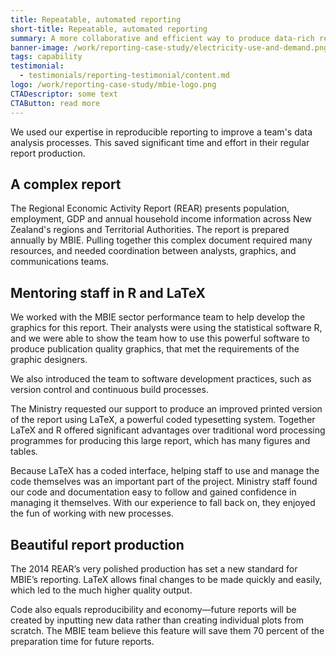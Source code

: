 ```yaml
---
title: Repeatable, automated reporting
short-title: Repeatable, automated reporting
summary: A more collaborative and efficient way to produce data-rich reports
banner-image: /work/reporting-case-study/electricity-use-and-demand.png
tags: capability
testimonial:
  - testimonials/reporting-testimonial/content.md
logo: /work/reporting-case-study/mbie-logo.png
CTADescriptor: some text
CTAButton: read more
---
```


We used our expertise in reproducible reporting to improve a team's data
analysis processes. This saved significant time and effort in their regular report production.

<!--more-->

## A complex report

The Regional Economic Activity Report (REAR) presents population,
employment, GDP and annual household income information across New Zealand's regions
and Territorial Authorities. The report is prepared annually by MBIE. Pulling together this complex
document required many resources, and needed coordination between analysts, graphics,
and communications teams.

## Mentoring staff in R and LaTeX

We worked with the MBIE sector performance team to help develop the graphics for
this report. Their analysts were using the statistical software R, and we were able to show
the team how to use this powerful software to produce publication quality graphics,
that met the requirements of the graphic designers.

We also introduced the team to software development practices, such as version
control and continuous build processes.

The Ministry requested our support to produce an improved printed version of
the report using LaTeX, a powerful coded typesetting system. Together
LaTeX and R offered significant advantages over traditional
word processing programmes for producing this large report, which has many figures and tables.

Because LaTeX has a coded interface, helping staff to use and manage the
code themselves was an important part of the project. Ministry staff found our code and documentation easy to follow and gained
confidence in managing it themselves. With our experience to fall back on,
they enjoyed the fun of working with new processes.

## Beautiful report production

The 2014 REAR’s very polished production has set a new standard for
MBIE’s reporting. LaTeX allows final changes to be made quickly and easily,
which led to the much higher quality output.

Code also equals reproducibility and economy—future reports will be created
by inputting new data rather than creating individual plots from scratch. The
MBIE team believe this feature will save them 70 percent of the preparation
time for future reports.
